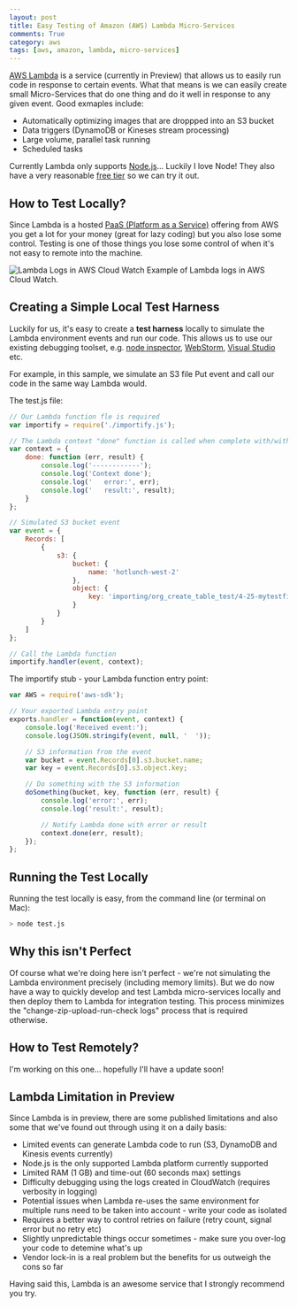 ```yaml
---
layout: post
title: Easy Testing of Amazon (AWS) Lambda Micro-Services
comments: True
category: aws
tags: [aws, amazon, lambda, micro-services]
---
```


[AWS Lambda](http://aws.amazon.com/lambda/) is a service (currently in Preview) that allows us to easily run code in response to certain events. What that means is we can easily create small Micro-Services that do one thing and do it well in response to any given event. Good exmaples include:

 * Automatically optimizing images that are droppped into an S3 bucket
 * Data triggers (DynamoDB or Kineses stream processing)
 * Large volume, parallel task running
 * Scheduled tasks

Currently Lambda only supports [Node.js](https://nodejs.org/)... Luckily I love Node! They also have a very reasonable [free tier](http://aws.amazon.com/lambda/pricing/) so we can try it out.

## How to Test Locally?

Since Lambda is a hosted [PaaS (Platform as a Service)](http://en.wikipedia.org/wiki/Platform_as_a_service) offering from AWS you get a lot for your money (great for lazy coding) but you also lose some control. Testing is one of those things you lose some control of when it's not easy to remote into the machine.

![Lambda Logs in AWS Cloud Watch](http://mikestokes.co/public/img/lambda-cloudwatch-logs.png)
Example of Lambda logs in AWS Cloud Watch.

## Creating a Simple Local Test Harness

Luckily for us, it's easy to create a **test harness** locally to simulate the Lambda environment events and run our code. This allows us to use our existing debugging toolset, e.g. [node inspector](https://github.com/node-inspector/node-inspector), [WebStorm](https://www.jetbrains.com/webstorm/), [Visual Studio](https://www.visualstudio.com/) etc.

For example, in this sample, we simulate an S3 file Put event and call our code in the same way Lambda would.

The test.js file:

```javascript
// Our Lambda function fle is required 
var importify = require('./importify.js');

// The Lambda context "done" function is called when complete with/without error
var context = {
    done: function (err, result) {
        console.log('------------');
        console.log('Context done');
        console.log('   error:', err);
        console.log('   result:', result);
    }
};

// Simulated S3 bucket event
var event = {
    Records: [
        {
            s3: {
                bucket: {
                    name: 'hotlunch-west-2'
                },
                object: {
                    key: 'importing/org_create_table_test/4-25-mytestfile.docx'
                }
            }
        }
    ]
};

// Call the Lambda function
importify.handler(event, context);
```

The importify stub - your Lambda function entry point:

```javascript
var AWS = require('aws-sdk');

// Your exported Lambda entry point
exports.handler = function(event, context) {
	console.log('Received event:');
	console.log(JSON.stringify(event, null, '  '));

	// S3 information from the event
	var bucket = event.Records[0].s3.bucket.name;
	var key = event.Records[0].s3.object.key;

	// Do something with the S3 information
    doSomething(bucket, key, function (err, result) {
		console.log('error:', err);
		console.log('result:', result);

		// Notify Lambda done with error or result
		context.done(err, result);
	});
};
```

## Running the Test Locally

Running the test locally is easy, from the command line (or terminal on Mac):

```bash
> node test.js
```

## Why this isn't Perfect

Of course what we're doing here isn't perfect - we're not simulating the Lambda environment precisely (including memory limits). But we do now have a way to quickly develop and test Lambda micro-services locally and then deploy them to Lambda for integration testing. This process minimizes the "change-zip-upload-run-check logs" process that is required otherwise.

## How to Test Remotely?

I'm working on this one... hopefully I'll have a update soon!

## Lambda Limitation in Preview

Since Lambda is in preview, there are some published limitations and also some that we've found out through using it on a daily basis:

 * Limited events can generate Lambda code to run (S3, DynamoDB and Kinesis events currently)
 * Node.js is the only supported Lambda platform currently supported
 * Limited RAM (1 GB) and time-out (60 seconds max) settings
 * Difficulty debugging using the logs created in CloudWatch (requires verbosity in logging)
 * Potential issues when Lambda re-uses the same environment for multiple runs need to be taken into account - write your code as isolated
 * Requires a better way to control retries on failure (retry count, signal error but no retry etc)
 * Slightly unpredictable things occur sometimes - make sure you over-log your code to detemine what's up
 * Vendor lock-in is a real problem but the benefits for us outweigh the cons so far

Having said this, Lambda is an awesome service that I strongly recommend you try.

